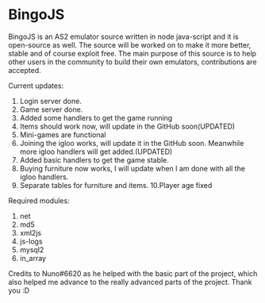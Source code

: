 # BingoJS

BingoJS is an AS2 emulator source written in node java-script and it is open-source as well. The source will be worked on to make it more better, stable and of course exploit free. The main purpose of this source is to help other users in the community to build their own emulators, contributions are accepted.

Current updates:

1. Login server done.
2. Game server done.
3. Added some handlers to get the game running
4. Items should work now, will update in the GitHub soon(UPDATED)
5. Mini-games are functional
6. Joining the igloo works, will update it in the GitHub soon. Meanwhile more igloo handlers will get added.(UPDATED)
7. Added basic handlers to get the game stable.
8. Buying furniture now works, I will update when I am done with all the igloo handlers.
9. Separate tables for furniture and items.
10.Player age fixed

Required modules:

1. net
2. md5
3. xml2js
4. js-logs
5. mysql2
6. in_array

Credits to Nuno#6620 as he helped with the basic part of the project, which also helped me advance to the really advanced parts of the project. Thank you :D
